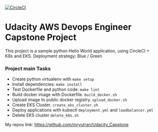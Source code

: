 [![CircleCI](https://dl.circleci.com/status-badge/img/gh/mryutran/Udacity_Capstone/tree/main.svg?style=svg)](https://dl.circleci.com/status-badge/redirect/gh/mryutran/Udacity_Capstone/tree/main)
# Udacity AWS Devops Engineer Capstone Project

This project is a sample python Hello World application, using CircleCI + K8s and EKS.
Deployment strategy: Blue / Green
### Project main Tasks

- Create python virtualenv with `make setup`
- Install dependencies: `make install`
- Test Dockerfile and python code: `make lint`
- Build docker image with Dockerfile. `build_docker.sh`
- Upload image to public docker registry. `upload_docker.sh`
- Create EKS Cluster. `create_eks_cluster.sh`
- Deploy applications with kubectl `deployment.yml` and `loadbalancer.yml`
- Delete EKS cluster `delete_k8s.sh`

My repos link: https://github.com/mryutran/Udacity_Capstone
